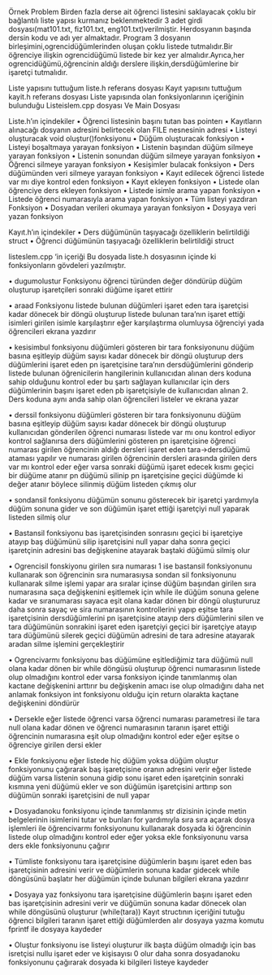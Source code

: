  Örnek Problem
Birden fazla derse ait öğrenci listesini saklayacak çoklu bir bağlantılı liste yapısı kurmanız beklenmektedir 3 adet girdi dosyası(mat101.txt, fiz101.txt, eng101.txt)verilmiştir. Herdosyanın başında dersin kodu ve adı yer almaktadır. Program 3 dosyanın birleşimini,ogrencidüğümlerinden oluşan çoklu listede tutmalıdır.Bir öğrenciye ilişkin ogrencidüğümü listede bir kez yer almalıdır.Ayrıca,her ogrencidüğümü,öğrencinin aldığı derslere ilişkin,dersdüğümlerine bir işaretçi tutmalıdır.





Liste yapısını tuttuğum liste.h referans dosyası
Kayıt yapısını tuttuğum kayit.h referans dosyası
Liste yapısında olan fonksiyonlarının içeriğinin bulunduğu 
Listeislem.cpp dosyası
Ve Main Dosyası

Liste.h’ın içindekiler
• Öğrenci listesinin başını tutan bas pointerı
• Kayıtların alınacağı dosyanın adresini belirtecek olan FILE nesnesinin adresi
• Listeyi oluşturacak void oluştur()fonksiyonu
• Düğüm oluşturacak fonksiyon
• Listeyi boşaltmaya yarayan fonksiyon
• Listenin başından düğüm silmeye yarayan fonksiyon
• Listenin sonundan düğüm silmeye yarayan fonksiyon
• Öğrenci silmeye yarayan fonksiyon
• Kesişimler bulacak fonksiyon
• Ders düğümünden veri silmeye yarayan fonksiyon
• Kayıt edilecek öğrenci listede var mı diye kontrol eden fonksiyon
• Kayıt ekleyen fonksiyon
• Listede olan öğrenciye ders ekleyen fonksiyon
• Listede isimle arama yapan fonksiyon
• Listede öğrenci numarasıyla arama yapan fonksiyon
• Tüm listeyi yazdıran Fonksiyon
• Dosyadan verileri okumaya yarayan fonksiyon
• Dosyaya veri yazan fonksiyon

Kayıt.h’ın içindekiler
• Ders düğümünün taşıyacağı özelliklerin belirtildiği struct
• Öğrenci düğümünün taşıyacağı özelliklerin belirtildiği struct

listeslem.cpp ‘in içeriği
Bu dosyada liste.h dosyasının içinde ki fonksiyonların gövdeleri 
yazılmıştır.

• dugumolustur Fonksiyonu öğrenci türünden değer döndürüp
düğüm oluşturup işaretçileri sonraki düğüme işaret ettirir

• araad Fonksiyonu listede bulunan düğümleri işaret eden tara 
işaretçisi kadar dönecek bir döngü oluşturup listede bulunan 
tara’nın işaret ettiği isimleri girilen isimle karşılaştırır eğer 
karşılaştırma olumluysa öğrenciyi yada öğrencileri ekrana 
yazdırır 

• kesisimbul fonksiyonu düğümleri gösteren bir tara 
fonksiyonunu düğüm basına eşitleyip düğüm sayısı kadar 
dönecek bir döngü oluşturup ders düğümlerini işaret eden pn 
işaretçisine tara’nın dersdüğümlerini gönderip listede bulunan 
öğrenicilerin hangilerinin kullanıcıdan alınan ders koduna 
sahip olduğunu kontrol eder bu şartı sağlayan kullanıcılar için 
ders düğümlerinin başını işaret eden pb işaretçisiyle de 
kullanıcıdan alınan 2. Ders koduna aynı anda sahip olan 
öğrencileri listeler ve ekrana yazar

• derssil fonksiyonu düğümleri gösteren bir tara fonksiyonunu 
düğüm basına eşitleyip düğüm sayısı kadar dönecek bir döngü 
oluşturup kullanıcıdan gönderilen öğrenci numarası listede var 
mı onu kontrol ediyor kontrol sağlanırsa ders düğümlerini 
gösteren pn işaretçisine öğrenci numarası girilen öğrencinin 
aldığı dersleri işaret eden tara->dersdüğümü ataması yapılır ve 
numarası girilen öğrencinin dersleri arasında girilen ders var 
mı kontrol eder eğer varsa sonraki düğümü işaret edecek kısmı 
geçici bir düğüme atanır pn düğümü silinip pn işaretçisine 
geçici düğümde ki değer atanır böylece silinmiş düğüm listeden
çıkmış olur

• sondansil fonksiyonu düğümün sonunu gösterecek bir işaretçi 
yardımıyla düğüm sonuna gider ve son düğümün işaret ettiği 
işaretçiyi null yaparak listeden silmiş olur

• Bastansil fonksiyonu bas işaretçisinden sonrasını geçici bi 
işaretçiye atayıp baş düğümünü silip işaretçisini null yapar 
daha sonra geçici işaretçinin adresini bas değişkenine atayarak 
baştaki düğümü silmiş olur

• Ogrencisil fonskiyonu girilen sıra numarası 1 ise bastansil 
fonksiyonunu kullanarak son öğrencinin sıra numarasıysa 
sondan sil fonksiyonunu kullanarak silme işlemi yapar ara 
sıralar içinse düğüm başından girilen sıra numarasına saça 
değişkenini eşitlemek için while ile düğüm sonuna gelene kadar 
ve sıranumarası sayaca eşit olana kadar dönen bir döngü 
oluştururuz daha sonra sayaç ve sira numarasının kontrollerini 
yapıp eşitse tara işaretçisinin dersdüğümlerini pn işaretçisine 
atayıp ders düğümlerini silen ve tara düğümünün sonrakini 
işaret eden işaretçiyi geçici bir işaretçiye atayıp tara düğümünü 
silerek geçici düğümün adresini de tara adresine atayarak 
aradan silme işlemini gerçekleştirir

• Ogrencivarmı fonksiyonu bas düğümüne eşitlediğimiz tara 
düğümü null olana kadar dönen bir while döngüsü oluşturup 
öğrenci numarasının listede olup olmadığını kontrol eder varsa 
fonksiyon içinde tanımlanmış olan kactane değişkenini arttırır 
bu değişkenin amacı ise olup olmadığını daha net anlamak 
fonksiyon int fonksiyonu olduğu için return olarakta kaçtane 
değişkenini döndürür

• Dersekle eğer listede öğrenci varsa öğrenci numarası 
parametresi ile tara null olana kadar dönen ve öğrenci 
numarasının taranın işaret ettiği öğrencinin numarasına eşit 
olup olmadığını kontrol eder eğer eşitse o öğrenciye girilen 
dersi ekler

• Ekle fonksiyonu eğer listede hiç düğüm yoksa düğüm oluştur 
fonksiyonunu çağırarak baş işaretçisine oranın adresini verir 
eğer listede düğüm varsa listenin sonuna gidip sonu işaret eden 
işaretçinin sonraki kısmına yeni düğümü ekler ve son düğümün 
işaretçisini arttırıp son düğümün sonraki işaretçisini de null 
yapar

• Dosyadanoku fonksiyonu içinde tanımlanmış str dizisinin 
içinde metin belgelerinin isimlerini tutar ve bunları for 
yardımıyla sıra sıra açarak dosya işlemleri ile öğrencivarmı 
fonksiyonunu kullanarak dosyada ki öğrencinin listede olup 
olmadığını kontrol eder eğer yoksa ekle fonksiyonunu varsa 
ders ekle fonksiyonunu çağırır

• Tümliste fonksiyonu tara işaretçisine düğümlerin başını işaret 
eden bas işaretçisinin adresini verir ve düğümlerin sonuna 
kadar gidecek while döngüsünü başlatır her düğümün içinde 
bulunan bilgileri ekrana yazdırır

• Dosyaya yaz fonksiyonu tara işaretçisine düğümlerin başını 
işaret eden bas işaretçisinin adresini verir ve düğümün sonuna 
kadar dönecek olan while döngüsünü oluşturur (while(tara))
Kayıt structının içeriğini tutuğu öğrenci bilgileri taranın işaret 
ettiği düğümlerden alır dosyaya yazma komutu fprintf ile 
dosyaya kaydeder 

• Oluştur fonksiyonu ise listeyi oluşturur ilk başta düğüm 
olmadığı için bas isretçisi nullu işaret eder ve kişisayısı 0 olur
daha sonra dosyadanoku fonksiyonunu çağırarak dosyada ki 
bilgileri listeye kaydeder
